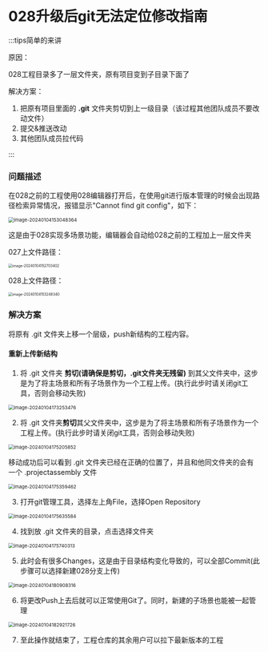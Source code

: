 # 028升级后git无法定位修改指南

:::tips简单的来讲

原因：

028工程目录多了一层文件夹，原有项目变到子目录下面了

解决方案：

1. 把原有项目里面的 **.git** 文件夹剪切到上一级目录（该过程其他团队成员不要改动文件）
2. 提交&推送改动
3. 其他团队成员拉代码

:::

### 问题描述

在028之前的工程使用028编辑器打开后，在使用git进行版本管理的时候会出现路径检索异常情况，报错显示"Cannot find git config"，如下：

<img src="https://arkimg.ark.online/image-20240104153048364.webp" alt="image-20240104153048364" style="zoom:67%;" />



这是由于028实现多场景功能，编辑器会自动给028之前的工程加上一层文件夹

027上文件路径：

<img src="https://arkimg.ark.online/image-20240104152703402.webp" alt="image-20240104152703402" style="zoom:50%;" />

028上文件路径：

<img src="https://arkimg.ark.online/image-20240104153248340.webp" alt="image-20240104153248340" style="zoom:50%;" />



### 解决方案

将原有 .git 文件夹上移一个层级，push新结构的工程内容。



#### 重新上传新结构

1. 将 .git 文件夹 **剪切(请确保是剪切，.git文件夹无残留)** 到其父文件夹中，这步是为了将主场景和所有子场景作为一个工程上传。(执行此步时请关闭git工具，否则会移动失败)

<img src="https://arkimg.ark.online/image-20240104173253476.webp" alt="image-20240104173253476" style="zoom:67%;" />

2. 将 .git 文件夹**剪切**其父文件夹中，这步是为了将主场景和所有子场景作为一个工程上传。(执行此步时请关闭git工具，否则会移动失败)

<img src="https://arkimg.ark.online/image-20240104175205852.webp" alt="image-20240104175205852" style="zoom:67%;" />

移动成功后可以看到 .git 文件夹已经在正确的位置了，并且和他同文件夹的会有一个 .projectassembly 文件

<img src="https://arkimg.ark.online/image-20240104175359462.webp" alt="image-20240104175359462" style="zoom: 67%;" />

3. 打开git管理工具，选择左上角File，选择Open Repository

<img src="https://arkimg.ark.online/image-20240104175635584.webp" alt="image-20240104175635584" style="zoom:67%;" />

4. 找到放 .git 文件夹的目录，点击选择文件夹

<img src="https://arkimg.ark.online/image-20240104175740313.webp" alt="image-20240104175740313" style="zoom:67%;" />

5. 此时会有很多Changes，这是由于目录结构变化导致的，可以全部Commit(此步骤可以选择新建028分支上传)

<img src="https://arkimg.ark.online/image-20240104180908316.webp" alt="image-20240104180908316" style="zoom:67%;" />

6. 将更改Push上去后就可以正常使用Git了。同时，新建的子场景也能被一起管理

<img src="https://arkimg.ark.online/image-20240104182921726.webp" alt="image-20240104182921726" style="zoom:67%;" />

7. 至此操作就结束了，工程仓库的其余用户可以拉下最新版本的工程
